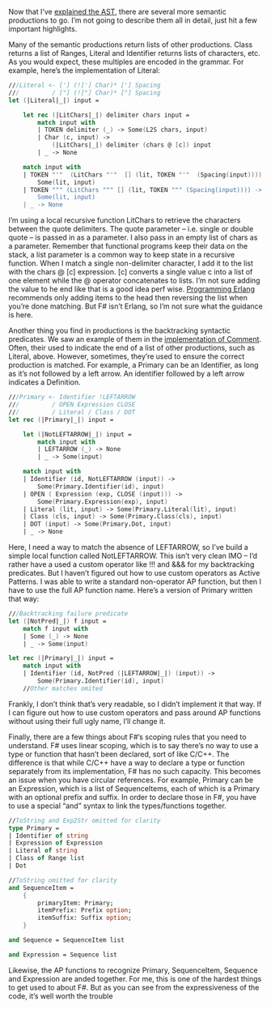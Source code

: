 Now that I’ve [explained the
AST](http://devhawk.net/2007/12/19/Practical+F+Parsing+The+Abstract+Syntax+Tree.aspx),
there are several more semantic productions to go. I’m not going to
describe them all in detail, just hit a few important highlights.

Many of the semantic productions return lists of other productions.
Class returns a list of Ranges, Literal and Identifier returns lists of
characters, etc. As you would expect, these multiples are encoded in the
grammar. For example, here’s the implementation of Literal:

``` fsharp
///Literal <- ['] (!['] Char)* ['] Spacing
///         / ["] (!["] Char)* ["] Spacing
let (|Literal|_|) input =

    let rec (|LitChars|_|) delimiter chars input =
        match input with
        | TOKEN delimiter (_) -> Some(L2S chars, input)
        | Char (c, input) ->  
            (|LitChars|_|) delimiter (chars @ [c]) input
        | _ -> None

    match input with
    | TOKEN "'"  (LitChars "'"  [] (lit, TOKEN "'"  (Spacing(input)))) ->  
        Some(lit, input)
    | TOKEN """ (LitChars """ [] (lit, TOKEN """ (Spacing(input)))) ->  
        Some(lit, input)
    | _ -> None
```

I’m using a local recursive function LitChars to retrieve the characters
between the quote delimiters. The quote parameter – i.e. single or
double quote – is passed in as a parameter. I also pass in an empty list
of chars as a parameter. Remember that functional programs keep their
data on the stack, a list parameter is a common way to keep state in a
recursive function. When I match a single non-delimiter character, I add
it to the list with the chars @ [c] expression. [c] converts a single
value c into a list of one element while the @ operator concatenates to
lists. I’m not sure adding the value to he end like that is a good idea
perf wise. [Programming
Erlang](http://www.pragprog.com/titles/jaerlang/) recommends only adding
items to the head then reversing the list when you’re done matching. But
F\# isn’t Erlang, so I’m not sure what the guidance is here.

Another thing you find in productions is the backtracking syntactic
predicates. We saw an example of them in the [implementation of
Comment](http://devhawk.net/2007/12/17/Practical+F+Parsing+Syntactical+Productions+2.aspx).
Often, their used to indicate the end of a list of other productions,
such as Literal, above. However, sometimes, they’re used to ensure the
correct production is matched. For example, a Primary can be an
Identifier, as long as it’s not followed by a left arrow. An identifier
followed by a left arrow indicates a Definition.

``` fsharp
///Primary <- Identifier !LEFTARROW
///         / OPEN Expression CLOSE
///         / Literal / Class / DOT
let rec (|Primary|_|) input =

    let (|NotLEFTARROW|_|) input =
        match input with
        | LEFTARROW (_) -> None
        | _ -> Some(input)

    match input with
    | Identifier (id, NotLEFTARROW (input)) ->  
        Some(Primary.Identifier(id), input)
    | OPEN ( Expression (exp, CLOSE (input))) ->
        Some(Primary.Expression(exp), input)
    | Literal (lit, input) -> Some(Primary.Literal(lit), input)
    | Class (cls, input) -> Some(Primary.Class(cls), input)
    | DOT (input) -> Some(Primary.Dot, input)
    | _ -> None
```

Here, I need a way to match the absence of LEFTARROW, so I’ve build a
simple local function called NotLEFTARROW. This isn’t very clean IMO –
I’d rather have a used a custom operator like !!! and &&& for my
backtracking predicates. But I haven’t figured out how to use custom
operators as Active Patterns. I was able to write a standard
non-operator AP function, but then I have to use the full AP function
name. Here’s a version of Primary written that way:

``` fsharp
///Backtracking failure predicate
let (|NotPred|_|) f input =
    match f input with
    | Some (_) -> None
    | _ -> Some(input)

let rec (|Primary|_|) input =
    match input with
    | Identifier (id, NotPred (|LEFTARROW|_|) (input)) ->  
        Some(Primary.Identifier(id), input)
    //Other matches omited
```

Frankly, I don’t think that’s very readable, so I didn’t implement it
that way. If I can figure out how to use custom operators and pass
around AP functions without using their full ugly name, I’ll change it.

Finally, there are a few things about F\#’s scoping rules that you need
to understand. F\# uses linear scoping, which is to say there’s no way
to use a type or function that hasn’t been declared, sort of like C/C++.
The difference is that while C/C++ have a way to declare a type or
function separately from its implementation, F\# has no such capacity.
This becomes an issue when you have circular references. For example,
Primary can be an Expression, which is a list of SequenceItems, each of
which is a Primary with an optional prefix and suffix. In order to
declare those in F\#, you have to use a special “and” syntax to link the
types/functions together.

``` fsharp
//ToString and Exp2Str omitted for clarity
type Primary =
| Identifier of string
| Expression of Expression
| Literal of string
| Class of Range list
| Dot  

//ToString omitted for clarity
and SequenceItem =
    {  
        primaryItem: Primary;
        itemPrefix: Prefix option;
        itemSuffix: Suffix option;
    }

and Sequence = SequenceItem list

and Expression = Sequence list
```

Likewise, the AP functions to recognize Primary, SequenceItem, Sequence
and Expression are anded together. For me, this is one of the hardest
things to get used to about F\#. But as you can see from the
expressiveness of the code, it’s well worth the trouble
